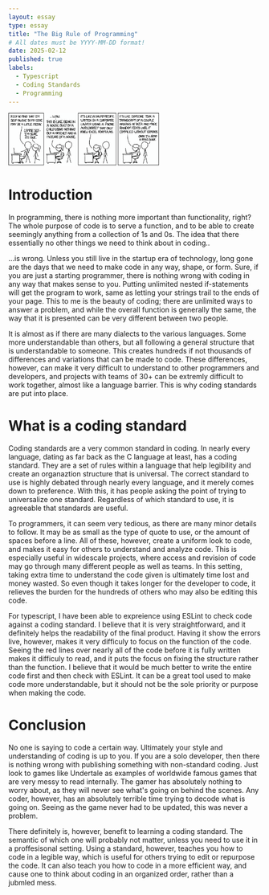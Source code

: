 ```yaml
---
layout: essay
type: essay
title: "The Big Rule of Programming"
# All dates must be YYYY-MM-DD format!
date: 2025-02-12
published: true
labels:
  - Typescript
  - Coding Standards
  - Programming
---
```


<img width="300px" class="rounded float-start pe-4" src="../img/1_-WosNzXumx9wbyGbgpcIlA.png">

# Introduction
In programming, there is nothing more important than functionality, right? The whole purpose of code is to serve a function, and to be able to create seemingly anything from a collection of 1s and 0s. The idea that there essentially no other things we need to think about in coding..

...is wrong. Unless you still live in the startup era of technology, long gone are the days that we need to make code in any way, shape, or form. Sure, if you are just a starting programmer, there is nothing wrong with coding in any way that makes sense to you. Putting unlimited nested if-statements will get the program to work, same as letting your strings trail to the ends of your page. This to me is the beauty of coding; there are unlimited ways to answer a problem, and while the overall function is generally the same, the way that it is presented can be very different between two people.
 
It is almost as if there are many dialects to the various languages. Some more understandable than others, but all following a general structure that is understandable to someone. This creates hundreds if not thousands of differences and variations that can be made to code. These differences, however, can make it very difficult to understand to other programmers and developers, and projects with teams of 30+ can be extremly difficult to work together, almost like a language barrier. This is why coding standards are put into place. 

# What is a coding standard
Coding standards are a very common standard in coding. In nearly every language, dating as far back as the C language at least, has a coding standard. They are a set of rules within a language that help legibility and create an organaztion structure that is universal. The correct standard to use is highly debated through nearly every language, and it merely comes down to preference. With this, it has people asking the point of trying to universalize one standard. Regardless of which standard to use, it is agreeable that standards are useful. 

To programmers, it can seem very tedious, as there are many minor details to follow. It may be as small as the type of quote to use, or the amount of spaces before a line. All of these, however, create a uniform look to code, and makes it easy for others to understand and analyze code. This is especially useful in widescale projects, where access and revision of code may go through many different people as well as teams. In this setting, taking extra time to understand the code given is ultimately time lost and money wasted. So even though it takes longer for the developer to code, it relieves the burden for the hundreds of others who may also be editing this code.

For typescript, I have been able to expreience using ESLint to check code against a coding standard. I believe that it is very straightforward, and it definitely helps the readability of the final product. Having it show the errors live, however, makes it very difficuly to focus on the function of the code. Seeing the red lines over nearly all of the code before it is fully written makes it difficuly to read, and it puts the focus on fixing the structure rather than the function. I believe that it would be much better to write the entire code first and then check with ESLint. It can be a great tool used to make code more understandable, but it should not be the sole priority or purpose when making the code. 

# Conclusion
No one is saying to code a certain way. Ultimately your style and understanding of coding is up to you. If you are a solo developer, then there is nothing wrong with publishing something with non-standard coding. Just look to games like Undertale as examples of worldwide famous games that are very messy to read internally. The gamer has absolutely nothing to worry about, as they will never see what's going on behind the scenes. Any coder, however, has an absolutely terrible time trying to decode what is going on. Seeing as the game never had to be updated, this was never a problem. 

There definitely is, however, benefit to learning a coding standard. The semantic of which one will probably not matter, unless you need to use it in a proffesisonal setting. Using a standard, however, teaches you how to code in a legible way, which is useful for others trying to edit or repurpose the code. It can also teach you how to code in a more efficient way, and cause one to think about coding in an organized order, rather than a jubmled mess. 
